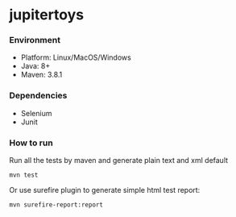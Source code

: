 # jupitertoys

### Environment

- Platform: Linux/MacOS/Windows
- Java: 8+
- Maven: 3.8.1

### Dependencies

- Selenium
- Junit

### How to run

Run all the tests by maven and generate plain text and xml default
```
mvn test

```

Or use surefire plugin to generate simple html test report:
```
mvn surefire-report:report

```
